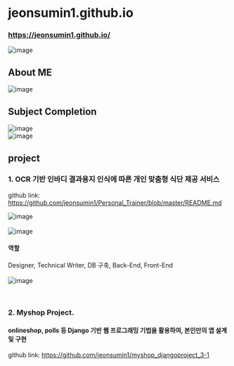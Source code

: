 # jeonsumin1.github.io

###  https://jeonsumin1.github.io/

![image](https://user-images.githubusercontent.com/89902489/201745946-a3b66386-49ed-42ee-836a-54396722a5bb.png)
   

## About ME
![image](https://user-images.githubusercontent.com/89902489/201745413-2220a12c-9096-443f-99cc-1face9c533a8.png)
<br>

## Subject Completion
![image](https://user-images.githubusercontent.com/89902489/201744303-6d1997f6-7060-42fa-a8ca-277ce4d0b9d8.png)
<br>
![image](https://user-images.githubusercontent.com/89902489/201946688-e896225e-c8fb-45d4-a0f4-9b9fbc36c8c3.png)
<br>

## project
### 1. OCR 기반 인바디 결과용지 인식에 따른 개인 맞춤형 식단 제공 서비스  
github link: https://github.com/jeonsumin1/Personal_Trainer/blob/master/README.md

![image](https://user-images.githubusercontent.com/89902489/201947161-5811e3ce-ce8d-4705-9a2e-ab28b1f1a177.png)
<br><br>
![image](https://user-images.githubusercontent.com/89902489/201947683-6cf18d68-90f8-4ead-8c56-bcca9798fdb2.png)
<br>
#### 역할
Designer, Technical Writer, DB 구축, Back-End, Front-End 
<br><br>
![image](https://user-images.githubusercontent.com/89902489/201947752-f273be0b-87b6-4d30-b09f-6804b79b03a3.png)


<br>

### 2. Myshop Project. 
#### onlineshop, polls 등 Django 기반 웹 프로그래밍 기법을 활용하여, 본인만의 앱 설계 및 구현 
github link: https://github.com/jeonsumin1/myshop_djangoproject_3-1


